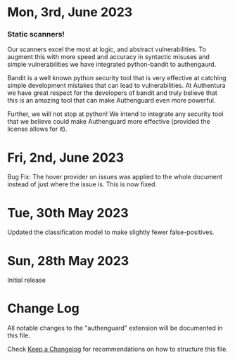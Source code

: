 # Mon, 3rd, June 2023

### Static scanners!

Our scanners excel the most at logic, and abstract vulnerabilities. To augment this with more speed and accuracy in syntactic misuses and simple vulnerabilities we have integrated python-bandit to authengaurd.

Bandit is a well known python security tool that is very effective at catching simple development mistakes that can lead to vulnerabilities. At Authentura we have great respect for the developers of bandit and truly believe that this is an amazing tool that can make Authenguard even more powerful.

Further, we will not stop at python! We intend to integrate any security tool that we believe could make Authenguard more effective (provided the license allows for it).


# Fri, 2nd, June 2023

Bug Fix: The hover provider on issues was applied to the whole document instead of just where the issue is. This is now fixed.

# Tue, 30th May 2023

Updated the classification model to make slightly fewer false-positives.


# Sun, 28th May 2023

Initial release


# Change Log

All notable changes to the "authenguard" extension will be documented in this file.

Check [Keep a Changelog](http://keepachangelog.com/) for recommendations on how to structure this file.